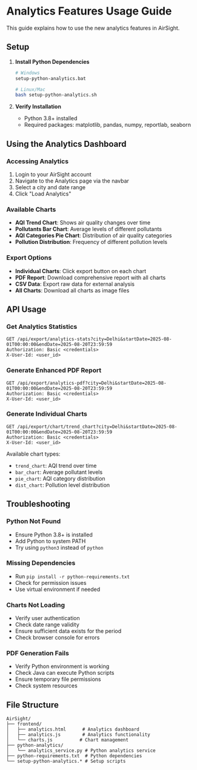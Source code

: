 # Analytics Features Usage Guide

This guide explains how to use the new analytics features in AirSight.

## Setup

1. **Install Python Dependencies**
   ```bash
   # Windows
   setup-python-analytics.bat
   
   # Linux/Mac
   bash setup-python-analytics.sh
   ```

2. **Verify Installation**
   - Python 3.8+ installed
   - Required packages: matplotlib, pandas, numpy, reportlab, seaborn

## Using the Analytics Dashboard

### Accessing Analytics
1. Login to your AirSight account
2. Navigate to the Analytics page via the navbar
3. Select a city and date range
4. Click "Load Analytics"

### Available Charts
- **AQI Trend Chart**: Shows air quality changes over time
- **Pollutants Bar Chart**: Average levels of different pollutants
- **AQI Categories Pie Chart**: Distribution of air quality categories
- **Pollution Distribution**: Frequency of different pollution levels

### Export Options
- **Individual Charts**: Click export button on each chart
- **PDF Report**: Download comprehensive report with all charts
- **CSV Data**: Export raw data for external analysis
- **All Charts**: Download all charts as image files

## API Usage

### Get Analytics Statistics
```http
GET /api/export/analytics-stats?city=Delhi&startDate=2025-08-01T00:00:00&endDate=2025-08-20T23:59:59
Authorization: Basic <credentials>
X-User-Id: <user_id>
```

### Generate Enhanced PDF Report
```http
GET /api/export/analytics-pdf?city=Delhi&startDate=2025-08-01T00:00:00&endDate=2025-08-20T23:59:59
Authorization: Basic <credentials>
X-User-Id: <user_id>
```

### Generate Individual Charts
```http
GET /api/export/chart/trend_chart?city=Delhi&startDate=2025-08-01T00:00:00&endDate=2025-08-20T23:59:59
Authorization: Basic <credentials>
X-User-Id: <user_id>
```

Available chart types:
- `trend_chart`: AQI trend over time
- `bar_chart`: Average pollutant levels
- `pie_chart`: AQI category distribution
- `dist_chart`: Pollution level distribution

## Troubleshooting

### Python Not Found
- Ensure Python 3.8+ is installed
- Add Python to system PATH
- Try using `python3` instead of `python`

### Missing Dependencies
- Run `pip install -r python-requirements.txt`
- Check for permission issues
- Use virtual environment if needed

### Charts Not Loading
- Verify user authentication
- Check date range validity
- Ensure sufficient data exists for the period
- Check browser console for errors

### PDF Generation Fails
- Verify Python environment is working
- Check Java can execute Python scripts
- Ensure temporary file permissions
- Check system resources

## File Structure

```
AirSight/
├── frontend/
│   ├── analytics.html      # Analytics dashboard
│   ├── analytics.js        # Analytics functionality
│   └── charts.js          # Chart management
├── python-analytics/
│   └── analytics_service.py # Python analytics service
├── python-requirements.txt  # Python dependencies
└── setup-python-analytics.* # Setup scripts
```
